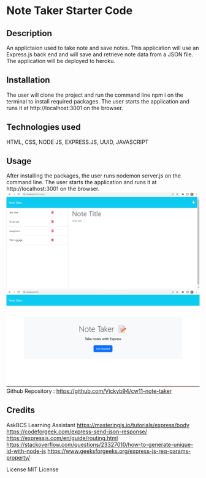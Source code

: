 # Note Taker Starter Code
## Description
An applictaion used to take note and save notes. This application will use an Express.js back end and will save and retrieve note data from a JSON file. The application will be deployed to heroku.

## Installation
The user will clone the project and run the command line npm i on the terminal to install required packages.
The user starts the application and runs it at http://localhost:3001 on the browser.

## Technologies used
HTML, CSS, NODE JS, EXPRESS.JS, UUID, JAVASCRIPT

## Usage
After installing the packages, the user runs nodemon server.js on the command line. The user starts the application and runs it at http://localhost:3001 on the browser.
![alt text](./images/Screenshot%202023-01-23%20104349.png)
![alt text](./images/Screenshot%202023-01-23%20104524.png)
Github Repository : https://github.com/Vickyb94/cw11-note-taker

## Credits
AskBCS Learning Assistant
https://masteringjs.io/tutorials/express/body
https://codeforgeek.com/express-send-json-response/
https://expressjs.com/en/guide/routing.html
https://stackoverflow.com/questions/23327010/how-to-generate-unique-id-with-node-js
https://www.geeksforgeeks.org/express-js-req-params-property/

License
MIT License

